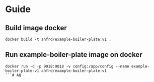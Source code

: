 # Guide

## Build image docker 
```
docker build -t ahfrd/example-boiler-plate:v1 .
```

## Run example-boiler-plate image on docker
```
docker run -d -p 9018:9018 -v config:/app/config --name example-boiler-plate-v1 ahfrd/example-boiler-plate:v1
```# AQ
